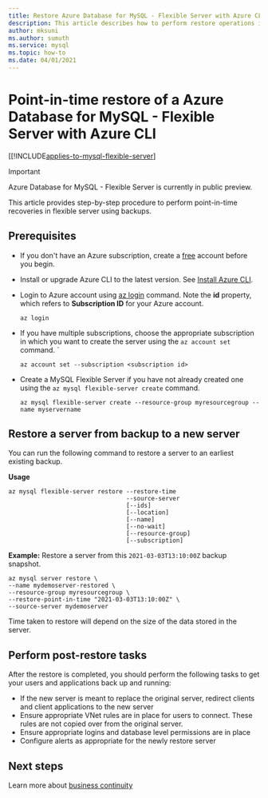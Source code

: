 ```yaml
---
title: Restore Azure Database for MySQL - Flexible Server with Azure CLI 
description: This article describes how to perform restore operations in Azure Database for MySQL through the Azure CLI.
author: mksuni
ms.author: sumuth
ms.service: mysql
ms.topic: how-to
ms.date: 04/01/2021
---
```


# Point-in-time restore of a Azure Database for MySQL - Flexible Server with Azure CLI

[[!INCLUDE[applies-to-mysql-flexible-server](../includes/applies-to-mysql-flexible-server.md)]

> [!IMPORTANT]
> Azure Database for MySQL - Flexible Server is currently in public preview.

This article provides step-by-step procedure to perform point-in-time recoveries in flexible server using backups.

## Prerequisites

- If you don't have an Azure subscription, create a [free](https://azure.microsoft.com/free/) account before you begin.
- Install or upgrade Azure CLI to the latest version. See [Install Azure CLI](/cli/azure/install-azure-cli).
-  Login to Azure account using [az login](/cli/azure/reference-index#az_login) command. Note the **id** property, which refers to **Subscription ID** for your Azure account.

    ```azurecli-interactive
    az login
    ````

- If you have multiple subscriptions, choose the appropriate subscription in which you want to create the server using the ```az account set``` command.
`
    ```azurecli
    az account set --subscription <subscription id>
    ```

- Create a MySQL Flexible Server if you have not already created one using the ```az mysql flexible-server create``` command.

    ```azurecli
    az mysql flexible-server create --resource-group myresourcegroup --name myservername
    ```

## Restore a server from backup to a new server

You can run the following command to restore a server to an earliest existing backup.

**Usage**
```azurecli
az mysql flexible-server restore --restore-time
                                 --source-server
                                 [--ids]
                                 [--location]
                                 [--name]
                                 [--no-wait]
                                 [--resource-group]
                                 [--subscription]
```

**Example:**
Restore a server from this ```2021-03-03T13:10:00Z``` backup snapshot.

```azurecli
az mysql server restore \
--name mydemoserver-restored \
--resource-group myresourcegroup \
--restore-point-in-time "2021-03-03T13:10:00Z" \
--source-server mydemoserver
```
Time taken to restore will depend on the size of the data stored in the server.

## Perform post-restore tasks
After the restore is completed, you should perform the following tasks to get your users and applications back up and running:

- If the new server is meant to replace the original server, redirect clients and client applications to the new server
- Ensure appropriate VNet rules are in place for users to connect. These rules are not copied over from the original server.
- Ensure appropriate logins and database level permissions are in place
- Configure alerts as appropriate for the newly restore server

## Next steps
Learn more about [business continuity](concepts-business-continuity.md)

